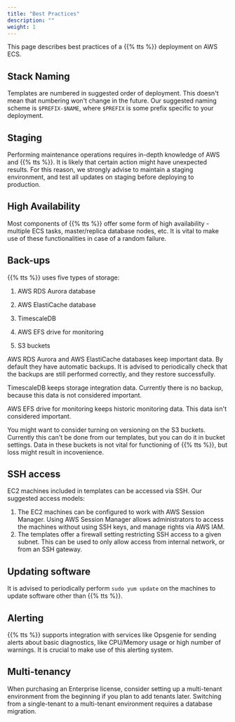 ```yaml
---
title: "Best Practices"
description: ""
weight: 1
---
```


This page describes best practices of a {{% tts %}} deployment on AWS ECS.

## Stack Naming

Templates are numbered in suggested order of deployment. This doesn't mean that numbering won't change in the future. Our suggested naming scheme is `$PREFIX-$NAME`, where `$PREFIX` is some prefix specific to your deployment.

## Staging

Performing maintenance operations requires in-depth knowledge of AWS and {{% tts %}}. It is likely that certain action might have unexpected results. For this reason, we strongly advise to maintain a staging environment, and test all updates on staging before deploying to production.

## High Availability

Most components of {{% tts %}} offer some form of high availability - multiple ECS tasks, master/replica database nodes, etc. It is vital to make use of these functionalities in case of a random failure.

## Back-ups

{{% tts %}} uses five types of storage:

1. AWS RDS Aurora database

2. AWS ElastiCache database

3. TimescaleDB

4. AWS EFS drive for monitoring

5. S3 buckets

AWS RDS Aurora and AWS ElastiCache databases keep important data. By default they have automatic backups. It is advised to periodically check that the backups are still performed correctly, and they restore successfully.

TimescaleDB keeps storage integration data. Currently there is no backup, because this data is not considered important.

AWS EFS drive for monitoring keeps historic monitoring data. This data isn't considered important.

You might want to consider turning on versioning on the S3 buckets. Currently this can't be done from our templates, but you can do it in bucket settings. Data in these buckets is not vital for functioning of {{% tts %}}, but loss might result in incovenience.

## SSH access

EC2 machines included in templates can be accessed via SSH. Our suggested access models:
1. The EC2 machines can be configured to work with AWS Session Manager. Using AWS Session Manager allows administrators to access the machines without using SSH keys, and manage rights via AWS IAM.
2. The templates offer a firewall setting restricting SSH access to a given subnet. This can be used to only allow access from internal network, or from an SSH gateway.

## Updating software

It is advised to periodically perform `sudo yum update` on the machines to update software other than {{% tts %}}.

## Alerting

{{% tts %}} supports integration with services like Opsgenie for sending alerts about basic diagnostics, like CPU/Memory usage or high number of warnings. It is crucial to make use of this alerting system.

## Multi-tenancy

When purchasing an Enterprise license, consider setting up a multi-tenant environment from the beginning if you plan to add tenants later. Switching from a single-tenant to a multi-tenant environment requires a database migration.
